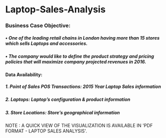 # Laptop-Sales-Analysis

### Business Case Objective:
##### • One of the leading retail chains in London having more than 15 stores which sells Laptops and accessories.
##### • The company would like to define the product strategy and pricing policies that will maximize company projected revenues in 2016.

#### Data Availability:
##### 1. Point of Sales POS Transactions: 2015 Year Laptop Sales information
##### 2. Laptops: Laptop’s configuration & product information
##### 3. Store Locations: Store’s geographical information
NOTE : A QUICK VIEW OF THE VISUALIZATION IS AVAILABLE IN 'PDF FORMAT - LAPTOP SALES ANALYSIS'.
